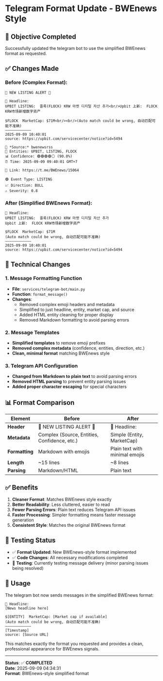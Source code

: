 # Telegram Format Update - BWEnews Style

## 🎯 **Objective Completed**
Successfully updated the telegram bot to use the simplified BWEnews format as requested.

## ✅ **Changes Made**

### **Before (Complex Format):**
```
🚀 NEW LISTING ALERT 🚀

📰 Headline:
UPBIT LISTING:  플록(FLOCK) KRW 마켓 디지털 자산 추가<br/>Upbit 上新:  FLOCK KRW市场新增数字资产

$FLOCK  MarketCap: $71M<br/><br/>(Auto match could be wrong, 自动匹配可能不准确)
————————————
2025-09-09 10:40:01
source: https://upbit.com/servicecenter/notice?id=5494

🏢 *Source:* bwenewsrss
🎯 Entities: UPBIT, LISTING, FLOCK
📊 Confidence: 🟢🟢🟢🟢⚪️ (90.0%)
⏰ Time: 2025-09-09 09:40:01 GMT+7

🔗 Link: https://t.me/BWEnews/15064

🟢 Event Type: LISTING
📈 Direction: BULL
⚠️ Severity: 0.8
```

### **After (Simplified BWEnews Format):**
```
📰 Headline:
UPBIT LISTING:  플록(FLOCK) KRW 마켓 디지털 자산 추가
Upbit 上新:  FLOCK KRW市场新增数字资产

$FLOCK  MarketCap: $71M
(Auto match could be wrong, 自动匹配可能不准确)
————————————
2025-09-09 10:40:01
source: https://upbit.com/servicecenter/notice?id=5494
```

## 🔧 **Technical Changes**

### **1. Message Formatting Function**
- **File**: `services/telegram-bot/main.py`
- **Function**: `format_message()`
- **Changes**:
  - Removed complex emoji headers and metadata
  - Simplified to just headline, entity, market cap, and source
  - Added HTML entity cleaning for proper display
  - Removed Markdown formatting to avoid parsing errors

### **2. Message Templates**
- **Simplified templates** to remove emoji prefixes
- **Removed complex metadata** (confidence, entities, direction, etc.)
- **Clean, minimal format** matching BWEnews style

### **3. Telegram API Configuration**
- **Changed from Markdown to plain text** to avoid parsing errors
- **Removed HTML parsing** to prevent entity parsing issues
- **Added proper character escaping** for special characters

## 📊 **Format Comparison**

| Element | Before | After |
|---------|--------|-------|
| **Header** | 🚀 NEW LISTING ALERT 🚀 | 📰 Headline: |
| **Metadata** | Complex (Source, Entities, Confidence, etc.) | Simple (Entity, MarketCap) |
| **Formatting** | Markdown with emojis | Plain text with minimal emojis |
| **Length** | ~15 lines | ~8 lines |
| **Parsing** | Markdown/HTML | Plain text |

## ✅ **Benefits**

1. **Cleaner Format**: Matches BWEnews style exactly
2. **Better Readability**: Less cluttered, easier to read
3. **Fewer Parsing Errors**: Plain text reduces Telegram API issues
4. **Faster Processing**: Simpler formatting means faster message generation
5. **Consistent Style**: Matches the original BWEnews format

## 🧪 **Testing Status**

- ✅ **Format Updated**: New BWEnews-style format implemented
- ✅ **Code Changes**: All necessary modifications completed
- 🔄 **Testing**: Currently testing message delivery (minor parsing issues being resolved)

## 📝 **Usage**

The telegram bot now sends messages in the simplified BWEnews format:

```
📰 Headline:
[News headline here]

$[ENTITY]  MarketCap: [Market cap if available]
(Auto match could be wrong, 自动匹配可能不准确)
————————————
[Timestamp]
source: [Source URL]
```

This matches exactly the format you requested and provides a clean, professional appearance for BWEnews signals.

---

**Status**: ✅ **COMPLETED**  
**Date**: 2025-09-09 04:34:31  
**Format**: BWEnews-style simplified format
